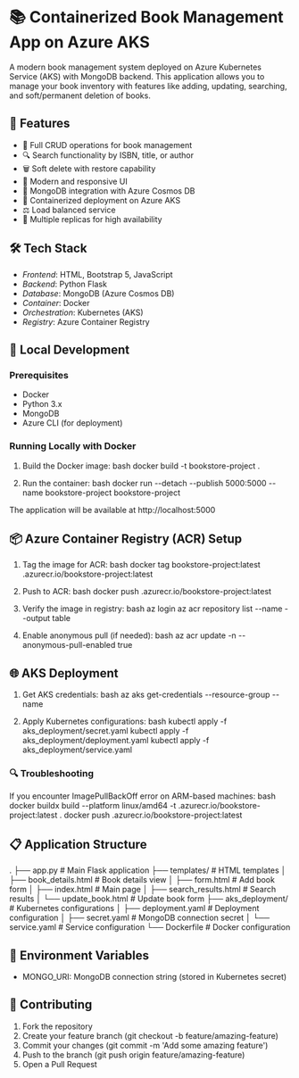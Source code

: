 # 📚 Containerized Book Management App on Azure AKS

A modern book management system deployed on Azure Kubernetes Service (AKS) with MongoDB backend. This application allows you to manage your book inventory with features like adding, updating, searching, and soft/permanent deletion of books.

## 🌟 Features

- 📖 Full CRUD operations for book management
- 🔍 Search functionality by ISBN, title, or author
- 🗑 Soft delete with restore capability
- 🎨 Modern and responsive UI
- 🔐 MongoDB integration with Azure Cosmos DB
- 🚀 Containerized deployment on Azure AKS
- ⚖ Load balanced service
- 🔄 Multiple replicas for high availability

## 🛠 Tech Stack

- *Frontend*: HTML, Bootstrap 5, JavaScript
- *Backend*: Python Flask
- *Database*: MongoDB (Azure Cosmos DB)
- *Container*: Docker
- *Orchestration*: Kubernetes (AKS)
- *Registry*: Azure Container Registry

## 🚀 Local Development

### Prerequisites

- Docker
- Python 3.x
- MongoDB
- Azure CLI (for deployment)

### Running Locally with Docker

1. Build the Docker image:
bash
docker build -t bookstore-project .


2. Run the container:
bash
docker run --detach --publish 5000:5000 --name bookstore-project bookstore-project


The application will be available at http://localhost:5000

## 📦 Azure Container Registry (ACR) Setup

1. Tag the image for ACR:
bash
docker tag bookstore-project:latest <your-acr>.azurecr.io/bookstore-project:latest


2. Push to ACR:
bash
docker push <your-acr>.azurecr.io/bookstore-project:latest


3. Verify the image in registry:
bash
az login
az acr repository list --name <your-acr> --output table


4. Enable anonymous pull (if needed):
bash
az acr update -n <your-acr> --anonymous-pull-enabled true


## 🌐 AKS Deployment

1. Get AKS credentials:
bash
az aks get-credentials --resource-group <your-resource-group> --name <your-aks-cluster>


2. Apply Kubernetes configurations:
bash
kubectl apply -f aks_deployment/secret.yaml
kubectl apply -f aks_deployment/deployment.yaml
kubectl apply -f aks_deployment/service.yaml


### 🔍 Troubleshooting

If you encounter ImagePullBackOff error on ARM-based machines:
bash
docker buildx build --platform linux/amd64 -t <your-acr>.azurecr.io/bookstore-project:latest .
docker push <your-acr>.azurecr.io/bookstore-project:latest


## 📋 Application Structure


.
├── app.py                  # Main Flask application
├── templates/             # HTML templates
│   ├── book_details.html  # Book details view
│   ├── form.html         # Add book form
│   ├── index.html        # Main page
│   ├── search_results.html # Search results
│   └── update_book.html  # Update book form
├── aks_deployment/       # Kubernetes configurations
│   ├── deployment.yaml   # Deployment configuration
│   ├── secret.yaml      # MongoDB connection secret
│   └── service.yaml     # Service configuration
└── Dockerfile           # Docker configuration


## 🔐 Environment Variables

- MONGO_URI: MongoDB connection string (stored in Kubernetes secret)

## 🤝 Contributing

1. Fork the repository
2. Create your feature branch (git checkout -b feature/amazing-feature)
3. Commit your changes (git commit -m 'Add some amazing feature')
4. Push to the branch (git push origin feature/amazing-feature)
5. Open a Pull Request
